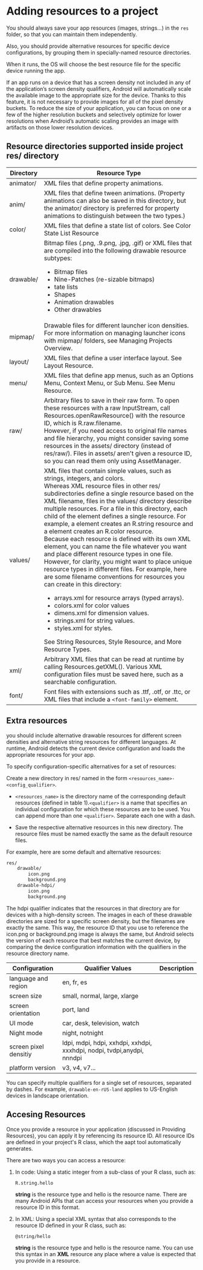 # Adding resources to a project

You should always save your app resources (images, strings...) in the `res` folder, so that you can maintain them independently. 

Also, you should provide alternative resources for specific device configurations, by grouping them in specially-named resource directories.

When it runs, the OS will choose the best resource file for the specific device running the app.

If an app runs on a device that has a screen density not included in any of the application’s screen density qualifiers, Android will automatically scale the available image to the appropriate size for the device. Thanks to this feature, it is not necessary to provide images for all of the pixel density buckets. To reduce the size of your application, you can focus on one or a few of the higher resolution buckets and selectively optimize for lower resolutions when Android’s automatic scaling provides an image with artifacts on those lower resolution devices.

## Resource directories supported inside project res/ directory

Directory | Resource Type
----------|--------------
animator/ | XML files that define property animations.
anim/ | XML files that define tween animations. (Property animations can also be saved in this directory, but the animator/ directory is preferred for property animations to distinguish between the two types.)
color/ | XML files that define a state list of colors. See Color State List Resource
drawable/ | Bitmap files (.png, .9.png, .jpg, .gif) or XML files that are compiled into the following drawable resource subtypes: <ul><li>Bitmap files</li><li>Nine-Patches (re-sizable bitmaps)</li><li>tate lists</li><li>Shapes</li><li>Animation drawables</li><li>Other drawables</li></ul>
mipmap/ | Drawable files for different launcher icon densities. For more information on managing launcher icons with mipmap/ folders, see Managing Projects Overview.
layout/ | XML files that define a user interface layout. See Layout Resource.
menu/ | XML files that define app menus, such as an Options Menu, Context Menu, or Sub Menu. See Menu Resource.
raw/ | Arbitrary files to save in their raw form. To open these resources with a raw InputStream, call Resources.openRawResource() with the resource ID, which is R.raw.filename.<br>However, if you need access to original file names and file hierarchy, you might consider saving some resources in the assets/ directory (instead of res/raw/). Files in assets/ aren't given a resource ID, so you can read them only using AssetManager.
values/ | XML files that contain simple values, such as strings, integers, and colors.<br>Whereas XML resource files in other res/ subdirectories define a single resource based on the XML filename, files in the values/ directory describe multiple resources. For a file in this directory, each child of the <resources> element defines a single resource. For example, a <string> element creates an R.string resource and a <color> element creates an R.color resource.<br>Because each resource is defined with its own XML element, you can name the file whatever you want and place different resource types in one file. However, for clarity, you might want to place unique resource types in different files. For example, here are some filename conventions for resources you can create in this directory:<ul><li>arrays.xml for resource arrays (typed arrays).</li><li>colors.xml for color values</li><li>dimens.xml for dimension values.</li><li>strings.xml for string values.</li><li>styles.xml for styles.</li></ul>See String Resources, Style Resource, and More Resource Types.
xml/ | Arbitrary XML files that can be read at runtime by calling Resources.getXML(). Various XML configuration files must be saved here, such as a searchable configuration.
font/ | Font files with extensions such as .ttf, .otf, or .ttc, or XML files that include a `<font-family>` element.

## Extra resources

you should include alternative drawable resources for different screen densities and alternative string resources for different languages. At runtime, Android detects the current device configuration and loads the appropriate resources for your app.

To specify configuration-specific alternatives for a set of resources:

Create a new directory in res/ named in the form `<resources_name>-<config_qualifier>`.

- `<resources_name>` is the directory name of the corresponding default resources (defined in table 1).`<qualifier>` is a name that specifies an individual configuration for which these resources are to be used. You can append more than one `<qualifier>`. Separate each one with a dash.

- Save the respective alternative resources in this new directory. The resource files must be named exactly the same as the default resource files.

For example, here are some default and alternative resources:

```xml
res/
    drawable/
        icon.png
        background.png
    drawable-hdpi/
        icon.png
        background.png
```

The hdpi qualifier indicates that the resources in that directory are for devices with a high-density screen. The images in each of these drawable directories are sized for a specific screen density, but the filenames are exactly the same. This way, the resource ID that you use to reference the icon.png or background.png image is always the same, but Android selects the version of each resource that best matches the current device, by comparing the device configuration information with the qualifiers in the resource directory name.

Configuration | Qualifier Values | Description
--------------|------------------|------------
language and region | en, fr, es | 
screen size | small, normal, large, xlarge |
screen orientation | port, land |
UI mode | car, desk, television, watch
Night mode | night, notnight |
screen pixel densitiy | ldpi, mdpi, hdpi, xxhdpi, xxhdpi, xxxhdpi, nodpi, tvdpi,anydpi, nnndpi |
platform version | v3, v4, v7... | 

You can specify multiple qualifiers for a single set of resources, separated by dashes. For example, `drawable-en-rUS-land` applies to US-English devices in landscape orientation.

## Accesing Resources

Once you provide a resource in your application (discussed in Providing Resources), you can apply it by referencing its resource ID. All resource IDs are defined in your project's R class, which the aapt tool automatically generates.

There are two ways you can access a resource:

<ol><li>In code: Using a static integer from a sub-class of your R class, such as:

`R.string.hello`

**string** is the resource type and hello is the resource name. There are many Android APIs that can access your resources when you provide a resource ID in this format.</li>

<li>In XML: Using a special XML syntax that also corresponds to the resource ID defined in your R class, such as:

`@string/hello`

**string** is the resource type and hello is the resource name. You can use this syntax in an **XML** resource any place where a value is expected that you provide in a resource.</li></ol>
